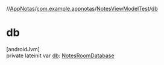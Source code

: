 //[AppNotas](../../../index.md)/[com.example.appnotas](../index.md)/[NotesViewModelTest](index.md)/[db](db.md)

# db

[androidJvm]\
private lateinit var [db](db.md): [NotesRoomDatabase](../../com.example.appnotas.database/-notes-room-database/index.md)
